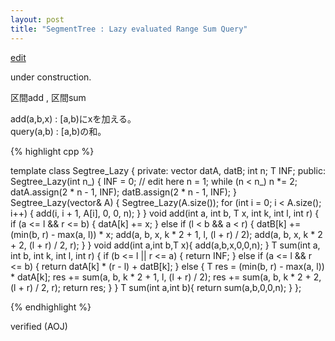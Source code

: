 ```yaml
---
layout: post
title: "SegmentTree : Lazy evaluated Range Sum Query"
---
```


[edit](https://github.com/harufujimoto/harufujimoto.github.io/edit/master/_posts/data_structure/segtree/2020-09-01-lazy_rsq.md)

under construction.

区間add , 区間sum

add(a,b,x) : \[a,b)にxを加える。\
query(a,b) : \[a,b)の和。


{% highlight cpp %}

template<class T> class Segtree_Lazy {
private:
    vector<T> datA, datB;
    int n;
    T INF;
public:
    Segtree_Lazy(int n_) {
      INF = 0; // edit here
      n = 1;
      while (n < n_) n *= 2;
      datA.assign(2 * n - 1, INF);
      datB.assign(2 * n - 1, INF);
    }
    Segtree_Lazy(vector<T>& A) {
      Segtree_Lazy(A.size());
      for (int i = 0; i < A.size(); i++) {
        add(i, i + 1, A[i], 0, 0, n);
      }
    }
    void add(int a, int b, T x, int k, int l, int r) {
      if (a <= l && r <= b) {
        datA[k] += x;
      } else if (l < b && a < r) {
        datB[k] += (min(b, r) - max(a, l)) * x;
        add(a, b, x, k * 2 + 1, l, (l + r) / 2);
        add(a, b, x, k * 2 + 2, (l + r) / 2, r);
      }
    }
    void add(int a,int b,T x){
      add(a,b,x,0,0,n);
    }
    T sum(int a, int b, int k, int l, int r) {
      if (b <= l || r <= a) {
        return INF;
      } else if (a <= l && r <= b) {
        return datA[k] * (r - l) + datB[k];
      } else {
        T res = (min(b, r) - max(a, l)) * datA[k];
        res += sum(a, b, k * 2 + 1, l, (l + r) / 2);
        res += sum(a, b, k * 2 + 2, (l + r) / 2, r);
        return res;
      }
    }
    T sum(int a,int b){
      return sum(a,b,0,0,n);
    }
};

{% endhighlight %}

verified (AOJ)
